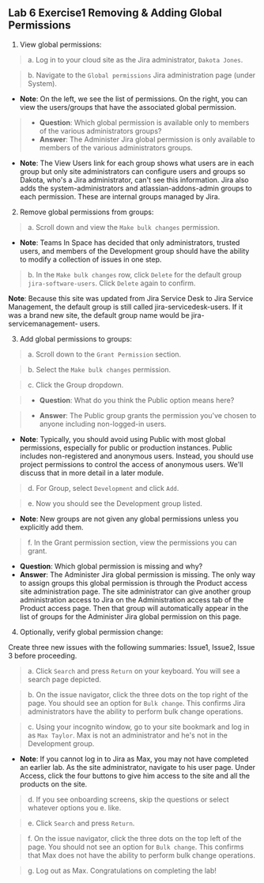 ## Lab 6 Exercise1 Removing & Adding Global Permissions
1. View global permissions:
> a. Log in to your cloud site as the Jira administrator, `Dakota Jones`.

> b. Navigate to the `Global permissions` Jira administration page (under System).
* **Note**: On the left, we see the list of permissions. On the right, you can view the users/groups that have the associated global permission.
> * **Question**: Which global permission is available only to members of the various administrators groups?
> * **Answer**: The Administer Jira global permission is only available to members of the various administrators groups.
* **Note**: The View Users link for each group shows what users are in each group but only site administrators can configure users and groups so Dakota, who's a Jira administrator, can't see this information.
Jira also adds the system-administrators and atlassian-addons-admin groups to each permission. These are internal groups managed by Jira.

2. Remove global permissions from groups:
> a. Scroll down and view the `Make bulk changes` permission.
* **Note**: Teams In Space has decided that only administrators, trusted users, and members of the Development group should have the ability to modify a collection of issues in one step.

> b. In the `Make bulk changes` row, click `Delete` for the default group `jira-software-users`. Click `Delete` again to confirm.


**Note**: Because this site was updated from Jira Service Desk to Jira Service Management, the default group is still called jira-servicedesk-users. If it was a brand new site, the default group name would be jira-servicemanagement- users.

3. Add global permissions to groups:
> a. Scroll down to the `Grant Permission` section. 

> b. Select the `Make bulk changes` permission.

> c. Click the Group dropdown.

> * **Question**: What do you think the Public option means here?

> * **Answer**: The Public group grants the permission you've chosen to anyone including non-logged-in users.
* **Note**: Typically, you should avoid using Public with most global permissions, especially for public or production instances. Public includes non-registered and anonymous users. Instead, you should use project permissions to control the access of anonymous users. We'll discuss that in more detail in a later module.

> d. For Group, select `Development` and click `Add`.

> e. Now you should see the Development group listed.
* **Note**: New groups are not given any global permissions unless you explicitly add them.

> f. In the Grant permission section, view the permissions you can grant.
* **Question**: Which global permission is missing and why?
* **Answer**: The Administer Jira global permission is missing. The only way to assign groups this global permission is through the Product access site administration page. The site administrator can give another group administration access to Jira on the Administration access tab of the Product access page. Then that group will automatically appear in the list of groups for the Administer Jira global permission on this page.

4. Optionally, verify global permission change:

Create three new issues with the following summaries: Issue1, Issue2, Issue 3 before proceeding.

> a. Click `Search` and press `Return` on your keyboard. You will see a search page depicted. 

> b. On the issue navigator, click the three dots on the top right of the page. You should see an option for `Bulk change`. This confirms Jira administrators have the ability to perform bulk change operations.

> c. Using your incognito window, go to your site bookmark and log in as 
`Max Taylor`. Max is not an administrator and he's not in the Development group.
* **Note**: If you cannot log in to Jira as Max, you may not have completed an earlier lab. As the site administrator, navigate to his user page. Under Access, click the four buttons to give him access to the site and all the products on the site.

> d. If you see onboarding screens, skip the questions or select whatever options you e. like.

> e. Click `Search` and press `Return`.

> f. On the issue navigator, click the three dots on the top left of the page. You should not see an option for `Bulk change`. This confirms that Max does not have the ability to perform bulk change operations.

> g. Log out as Max. 
Congratulations on completing the lab!

